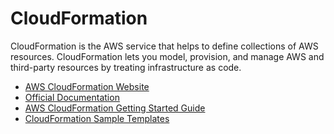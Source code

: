 # CloudFormation

CloudFormation is the AWS service that helps to define collections of AWS resources. CloudFormation lets you model, provision, and manage AWS and third-party resources by treating infrastructure as code.

- [AWS CloudFormation Website](https://aws.amazon.com/cloudformation/)
- [Official Documentation](https://docs.aws.amazon.com/cloudformation/index.html)
- [AWS CloudFormation Getting Started Guide](https://aws.amazon.com/cloudformation/getting-started/)
- [CloudFormation Sample Templates](https://docs.aws.amazon.com/AWSCloudFormation/latest/UserGuide/cfn-sample-templates.html)
